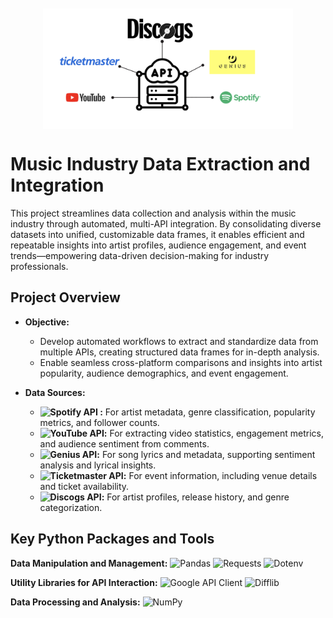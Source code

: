 <img src="Assets/multi_api.png" alt="APIs" width="400" style="display: block; margin: 10px auto 20px auto;">

# Music Industry Data Extraction and Integration

This project streamlines data collection and analysis within the music industry through automated, multi-API integration. By consolidating diverse datasets into unified, customizable data frames, it enables efficient and repeatable insights into artist profiles, audience engagement, and event trends—empowering data-driven decision-making for industry professionals.

## Project Overview

- **Objective:**
  - Develop automated workflows to extract and standardize data from multiple APIs, creating structured data frames for in-depth analysis.
  - Enable seamless cross-platform comparisons and insights into artist popularity, audience demographics, and event engagement.
  
- **Data Sources:**
  - **![Spotify API](https://img.shields.io/badge/Spotify%20API-1DB954?style=flat-square&logo=spotify&logoColor=white) :** For artist metadata, genre classification, popularity metrics, and follower counts.
  - **![YouTube API](https://img.shields.io/badge/YouTube%20API-FF0000?style=flat-square&logo=youtube&logoColor=white):** For extracting video statistics, engagement metrics, and audience sentiment from comments.
  - **![Genius API](https://img.shields.io/badge/Genius%20API-FFFF64?style=flat-square&logo=genius&logoColor=black):** For song lyrics and metadata, supporting sentiment analysis and lyrical insights.
  - **![Ticketmaster API](https://img.shields.io/badge/Ticketmaster%20API-003366?style=flat-square&logo=ticketmaster&logoColor=white):** For event information, including venue details and ticket availability.
  - **![Discogs API](https://img.shields.io/badge/Discogs%20API-333333?style=flat-square&logo=discogs&logoColor=white):** For artist profiles, release history, and genre categorization.

## Key Python Packages and Tools

**Data Manipulation and Management:** ![Pandas](https://img.shields.io/badge/Pandas-150458?style=flat-square&logo=pandas&logoColor=white) ![Requests](https://img.shields.io/badge/Requests-20232A?style=flat-square&logo=python&logoColor=white) ![Dotenv](https://img.shields.io/badge/Dotenv-2CA5E0?style=flat-square&logo=python&logoColor=white)

**Utility Libraries for API Interaction:** ![Google API Client](https://img.shields.io/badge/Google%20API%20Client-4285F4?style=flat-square&logo=google&logoColor=white) ![Difflib](https://img.shields.io/badge/Difflib-3776AB?style=flat-square&logo=python&logoColor=white)

**Data Processing and Analysis:** ![NumPy](https://img.shields.io/badge/NumPy-013243?style=flat-square&logo=numpy&logoColor=white)
